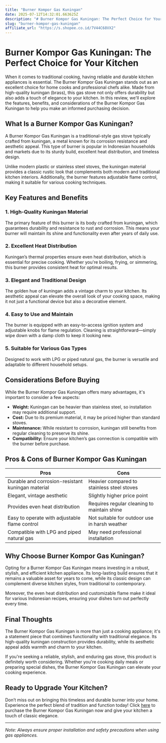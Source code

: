 ```yaml
---
title: "Burner Kompor Gas Kuningan"
date: 2025-07-12T14:32:01.663625Z
description: "# Burner Kompor Gas Kuningan: The Perfect Choice for Your Kitchen..."
slug: "burner-kompor-gas-kuningan"
affiliate_url: "https://s.shopee.co.id/7V44C68VX2"
---
```

# Burner Kompor Gas Kuningan: The Perfect Choice for Your Kitchen

When it comes to traditional cooking, having reliable and durable kitchen appliances is essential. The Burner Kompor Gas Kuningan stands out as an excellent choice for home cooks and professional chefs alike. Made from high-quality kuningan (brass), this gas stove not only offers durability but also adds a touch of elegance to your kitchen. In this review, we'll explore the features, benefits, and considerations of the Burner Kompor Gas Kuningan to help you make an informed purchasing decision.

## What Is a Burner Kompor Gas Kuningan?

A Burner Kompor Gas Kuningan is a traditional-style gas stove typically crafted from kuningan, a metal known for its corrosion resistance and aesthetic appeal. This type of burner is popular in Indonesian households and markets due to its sturdy build, excellent heat distribution, and timeless design.

Unlike modern plastic or stainless steel stoves, the kuningan material provides a classic rustic look that complements both modern and traditional kitchen interiors. Additionally, the burner features adjustable flame control, making it suitable for various cooking techniques.

## Key Features and Benefits

### 1. High-Quality Kuningan Material

The primary feature of this burner is its body crafted from kuningan, which guarantees durability and resistance to rust and corrosion. This means your burner will maintain its shine and functionality even after years of daily use.

### 2. Excellent Heat Distribution

Kuningan’s thermal properties ensure even heat distribution, which is essential for precise cooking. Whether you're boiling, frying, or simmering, this burner provides consistent heat for optimal results.

### 3. Elegant and Traditional Design

The golden hue of kuningan adds a vintage charm to your kitchen. Its aesthetic appeal can elevate the overall look of your cooking space, making it not just a functional device but also a decorative element.

### 4. Easy to Use and Maintain

The burner is equipped with an easy-to-access ignition system and adjustable knobs for flame regulation. Cleaning is straightforward—simply wipe down with a damp cloth to keep it looking new.

### 5. Suitable for Various Gas Types

Designed to work with LPG or piped natural gas, the burner is versatile and adaptable to different household setups.

## Considerations Before Buying

While the Burner Kompor Gas Kuningan offers many advantages, it's important to consider a few aspects:

- **Weight:** Kuningan can be heavier than stainless steel, so installation may require additional support.
- **Cost:** Due to its premium material, it may be priced higher than standard stoves.
- **Maintenance:** While resistant to corrosion, kuningan still benefits from regular cleaning to preserve its shine.
- **Compatibility:** Ensure your kitchen’s gas connection is compatible with the burner before purchase.

## Pros & Cons of Burner Kompor Gas Kuningan

| Pros                                              | Cons                                               |
|---------------------------------------------------|----------------------------------------------------|
| Durable and corrosion-resistant kuningan material | Heavier compared to stainless steel stoves        |
| Elegant, vintage aesthetic                      | Slightly higher price point                       |
| Provides even heat distribution                   | Requires regular cleaning to maintain shine    |
| Easy to operate with adjustable flame control   | Not suitable for outdoor use in harsh weather  |
| Compatible with LPG and piped natural gas     | May need professional installation             |

## Why Choose Burner Kompor Gas Kuningan?

Opting for a Burner Kompor Gas Kuningan means investing in a robust, stylish, and efficient kitchen appliance. Its long-lasting build ensures that it remains a valuable asset for years to come, while its classic design can complement diverse kitchen styles, from traditional to contemporary.

Moreover, the even heat distribution and customizable flame make it ideal for various Indonesian recipes, ensuring your dishes turn out perfectly every time.

## Final Thoughts

The Burner Kompor Gas Kuningan is more than just a cooking appliance; it's a statement piece that combines functionality with traditional elegance. Its high-quality kuningan construction provides durability, while its aesthetic appeal adds warmth and charm to your kitchen.

If you're seeking a reliable, stylish, and enduring gas stove, this product is definitely worth considering. Whether you're cooking daily meals or preparing special dishes, the Burner Kompor Gas Kuningan can elevate your cooking experience.

## Ready to Upgrade Your Kitchen?

Don’t miss out on bringing this timeless and durable burner into your home. Experience the perfect blend of tradition and function today! Click [here](https://s.shopee.co.id/7V44C68VX2) to purchase the Burner Kompor Gas Kuningan now and give your kitchen a touch of classic elegance.

---

*Note: Always ensure proper installation and safety precautions when using gas appliances.*